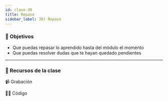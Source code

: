 ```yaml
---
id: clase-30
title: Repaso
sidebar_label: 30) Repaso
---
```


### 🏁 Objetivos

- Que puedas repasar lo aprendido hasta del módulo el momento
- Que puedas resolver dudas que te hayan quedado pendientes

---

### 🚀 Recursos de la clase

📹 Grabación

👩‍💻 Código
